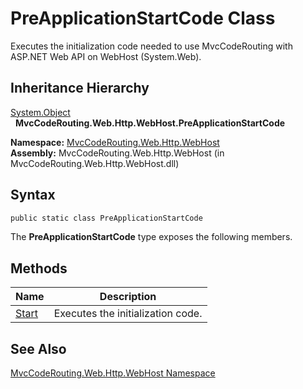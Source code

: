 PreApplicationStartCode Class
=============================
Executes the initialization code needed to use MvcCodeRouting with ASP.NET Web API on WebHost (System.Web).


Inheritance Hierarchy
---------------------
[System.Object][1]  
  **MvcCodeRouting.Web.Http.WebHost.PreApplicationStartCode**  

**Namespace:** [MvcCodeRouting.Web.Http.WebHost][2]  
**Assembly:** MvcCodeRouting.Web.Http.WebHost (in MvcCodeRouting.Web.Http.WebHost.dll)

Syntax
------

```csharp
public static class PreApplicationStartCode
```

The **PreApplicationStartCode** type exposes the following members.


Methods
-------

Name       | Description                       
---------- | --------------------------------- 
[Start][3] | Executes the initialization code. 


See Also
--------
[MvcCodeRouting.Web.Http.WebHost Namespace][2]  

[1]: http://msdn.microsoft.com/en-us/library/e5kfa45b
[2]: ../README.md
[3]: Start.md
